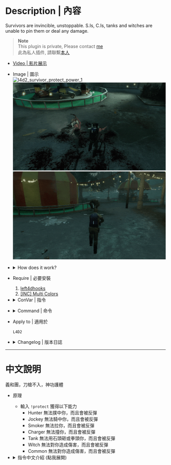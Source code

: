 # Description | 內容
Survivors are invincible, unstoppable. S.Is, C.Is, tanks and witches are unable to pin them or deal any damage.

> __Note__ <br/>
This plugin is private, Please contact [me](https://github.com/fbef0102/Game-Private_Plugin#私人插件列表-private-plugins-list)<br/>
此為私人插件, 請聯繫[本人](https://github.com/fbef0102/Game-Private_Plugin#私人插件列表-private-plugins-list)

* [Video | 影片展示](https://youtu.be/HIRajcZE5ro)

* Image | 圖示
    <br/>![l4d2_survivor_protect_power_1](image/l4d2_survivor_protect_power_1.gif)
    <br/>![l4d2_survivor_protect_power_2](image/l4d2_survivor_protect_power_2.gif)
    <br/>![l4d2_survivor_protect_power_3](image/l4d2_survivor_protect_power_3.gif)

* <details><summary>How does it work?</summary>

    * Type ```!protect``` to gain protect power
        * Hunter is unable to pounce on you and stagger back.
        * Jockey is unable to ride on you and stagger back.
        * Smoker is unable to drag you and stagger back.
        * Charger is unable to charge on you and stagger back.
        * Tank is unable to rock or punch on you and stagger back.
        * Witch is unable to deal damag and stagger back.
        * Common infected is unable to deal damag and stagger back.
</details>

* Require | 必要安裝
	1. [left4dhooks](https://forums.alliedmods.net/showthread.php?t=321696)
    2. [[INC] Multi Colors](https://github.com/fbef0102/L4D1_2-Plugins/releases/tag/Multi-Colors)
	
* <details><summary>ConVar | 指令</summary>

    * cfg/sourcemod/l4d2_survivor_protect_power.cfg
        ```php
        // 0=Plugin off, 1=Plugin on.
        l4d2_survivor_protect_power_allow "1"

        // Turn on the plugin in these game modes, separate by commas (no spaces). (Empty = all).
        l4d2_survivor_protect_power_modes ""

        // Turn off the plugin in these game modes, separate by commas (no spaces). (Empty = none).
        l4d2_survivor_protect_power_modes_off ""

        // Turn on the plugin in these game modes. 0=All, 1=Coop, 2=Survival, 4=Versus, 8=Scavenge. Add numbers together.
        l4d2_survivor_protect_power_modes_tog "0"

        // Player with these flag have access to enable the protect power (Empty=Everyone, -1=No one)
        l4d2_survivor_protect_power_flags ""

        // If 1, turn on protect power for players by default
        l4d2_survivor_protect_power_default "0"

        // If 1, Block Spit Damage
        l4d2_survivor_protect_power_spit "1"

        // Push players/infected by this much force if protect power. (0=Off)
        l4d2_survivor_protect_power_push "800"

        // 0=Stagger, 1=Push Away Smoker.
        l4d2_survivor_protect_power_smoker "0"

        // 0=Stagger, 1=Push Away Boomer.
        l4d2_survivor_protect_power_boomer "1"

        // 0=Stagger, 1=Push Away Hunter.
        l4d2_survivor_protect_power_hunter "1"

        // 0=Stagger, 1=Push Away Spitter.
        l4d2_survivor_protect_power_spitter "1"

        // 0=Stagger, 1=Push Away Jockey.
        l4d2_survivor_protect_power_jockey "1"

        // 0=Stagger, 1=Push Away Charger.
        l4d2_survivor_protect_power_charger "1"

        // 0=Stagger, 1=Push Away Tank.
        l4d2_survivor_protect_power_tank "0"

        // Protect Sound file path (relative to to sound/, empty=disable)
        l4d2_survivor_protect_power_soundfile "physics/metal/metal_grate_impact_hard2.wav"
        ```
</details>

* <details><summary>Command | 命令</summary>
	
	* **Turn on/off protect power**
		```php
		sm_protect
		```
</details>

* Apply to | 適用於
    ```
    L4D2
    ```

* <details><summary>Changelog | 版本日誌</summary>

    * 1.0 (2023-8-16)
	    * Initial Release
</details>

- - - -
# 中文說明
義和團，刀槍不入，神功護體

* 原理
    * 輸入 ```!protect``` 獲得以下能力
        * Hunter 無法撲中你，而且會被反彈
        * Jockey 無法騎中你，而且會被反彈
        * Smoker 無法拉你，而且會被反彈
        * Charger 無法撞你，而且會被反彈
        * Tank 無法用石頭砸或拳頭你，而且會被反彈
        * Witch 無法對你造成傷害，而且會被反彈
        * Common 無法對你造成傷害，而且會被反彈
        
* <details><summary>指令中文介紹 (點我展開)</summary>

    * cfg/sourcemod/l4d2_survivor_protect_power.cfg
        ```php
        // 0=關閉插件, 1=啟動插件
        l4d2_survivor_protect_power_allow "1"

        // 什麼模式下啟動此插件, 逗號區隔 (無空白). (留白 = 所有模式)
        l4d2_survivor_protect_power_modes ""

       // 什麼模式下關閉此插件, 逗號區隔 (無空白). (留白 = 無)
        l4d2_survivor_protect_power_modes_off ""

        // 什麼模式下啟動此插件. 0=所有模式, 1=戰役, 2=生存, 4=對抗, 8=清道夫. 請將數字相加起來
        l4d2_survivor_protect_power_modes_tog "0"

        // 擁有這些權限的玩家，才可以有神功護體 (留白 = 任何人都能, -1: 無人)
        l4d2_survivor_protect_power_flags ""

        // 為1時，預設幫玩家開啟神功護體的能力
        l4d2_survivor_protect_power_default "0"

        // 為1時，Spitter的酸液無法造成傷害
        l4d2_survivor_protect_power_spit "1"

        // 特感或殭屍被神功護體彈開的力道值. (0=不彈開)
        l4d2_survivor_protect_power_push "800"

        // 如何反彈Smoker? 0=震退, 1=彈開.
        l4d2_survivor_protect_power_smoker "0"

        // 如何反彈Boomer? 0=震退, 1=彈開.
        l4d2_survivor_protect_power_boomer "1"

        // 如何反彈Hunter? 0=震退, 1=彈開.
        l4d2_survivor_protect_power_hunter "1"

        // 如何反彈Spitter? 0=震退, 1=彈開.
        l4d2_survivor_protect_power_spitter "1"

        // 如何反彈Jockey? 0=震退, 1=彈開.
        l4d2_survivor_protect_power_jockey "1"

        // 如何反彈Charger? 0=震退, 1=彈開.
        l4d2_survivor_protect_power_charger "1"

        // 如何反彈Tank? 0=震退, 1=彈開.
        l4d2_survivor_protect_power_tank "0"

        // 反彈的音效檔案，請填入路徑 (路徑相對於 sound 資料夾, 留白=關閉音效)
        l4d2_survivor_protect_power_soundfile "physics/metal/metal_grate_impact_hard2.wav"
        ```
</details>
